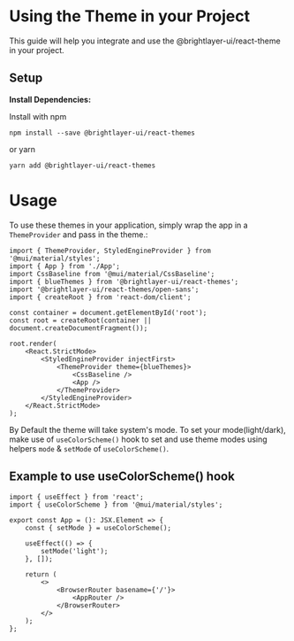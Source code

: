 # Using the Theme in your Project

This guide will help you integrate and use the @brightlayer-ui/react-theme in your project.

## Setup

**Install Dependencies:**

Install with npm

```shell
npm install --save @brightlayer-ui/react-themes
```

or yarn

```shell
yarn add @brightlayer-ui/react-themes
```

# Usage

To use these themes in your application, simply wrap the app in a `ThemeProvider` and pass in the theme.:

```tsx
import { ThemeProvider, StyledEngineProvider } from '@mui/material/styles';
import { App } from './App';
import CssBaseline from '@mui/material/CssBaseline';
import { blueThemes } from '@brightlayer-ui/react-themes';
import '@brightlayer-ui/react-themes/open-sans';
import { createRoot } from 'react-dom/client';

const container = document.getElementById('root');
const root = createRoot(container || document.createDocumentFragment());

root.render(
    <React.StrictMode>
        <StyledEngineProvider injectFirst>
            <ThemeProvider theme={blueThemes}>
                <CssBaseline />
                <App />
            </ThemeProvider>
        </StyledEngineProvider>
    </React.StrictMode>
);
```

By Default the theme will take system's mode. To set your mode(light/dark), make use of `useColorScheme()` hook to set and use theme modes using helpers `mode` & `setMode` of `useColorScheme()`.

## Example to use useColorScheme() hook

```tsx
import { useEffect } from 'react';
import { useColorScheme } from '@mui/material/styles';

export const App = (): JSX.Element => {
    const { setMode } = useColorScheme();

    useEffect(() => {
        setMode('light');
    }, []);

    return (
        <>
            <BrowserRouter basename={'/'}>
                <AppRouter />
            </BrowserRouter>
        </>
    );
};
```
